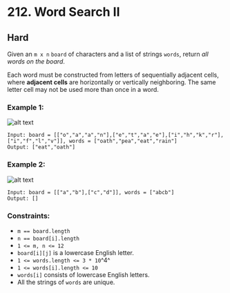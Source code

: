 # 212. Word Search II


## Hard

Given an `m x n` `board` of characters and a list of strings `words`, return *all words on the board*.

Each word must be constructed from letters of sequentially adjacent cells, where **adjacent cells** are horizontally or vertically neighboring. The same letter cell may not be used more than once in a word.


### Example 1:
![alt text](https://assets.leetcode.com/uploads/2020/11/07/search1.jpg)
```console
Input: board = [["o","a","a","n"],["e","t","a","e"],["i","h","k","r"],["i","f","l","v"]], words = ["oath","pea","eat","rain"]
Output: ["eat","oath"]
```

### Example 2:
![alt text](https://assets.leetcode.com/uploads/2020/11/07/search2.jpg)
```console
Input: board = [["a","b"],["c","d"]], words = ["abcb"]
Output: []
```

### Constraints:

- `m == board.length`
- `n == board[i].length`
- `1 <= m, n <= 12`
- `board[i][j]` is a lowercase English letter.
- `1 <= words.length <= 3 * 10`^4^
- `1 <= words[i].length <= 10`
- `words[i]` consists of lowercase English letters.
- All the strings of `words` are unique.